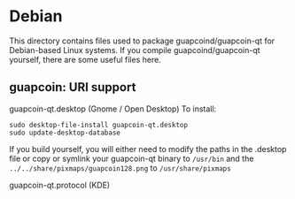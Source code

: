 
Debian
====================
This directory contains files used to package guapcoind/guapcoin-qt
for Debian-based Linux systems. If you compile guapcoind/guapcoin-qt yourself, there are some useful files here.

## guapcoin: URI support ##


guapcoin-qt.desktop  (Gnome / Open Desktop)
To install:

	sudo desktop-file-install guapcoin-qt.desktop
	sudo update-desktop-database

If you build yourself, you will either need to modify the paths in
the .desktop file or copy or symlink your guapcoin-qt binary to `/usr/bin`
and the `../../share/pixmaps/guapcoin128.png` to `/usr/share/pixmaps`

guapcoin-qt.protocol (KDE)

